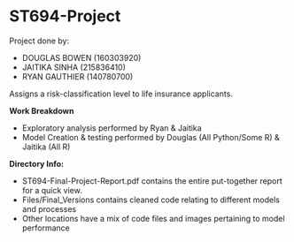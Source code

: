 # ST694-Project
Project done by:
- DOUGLAS BOWEN (160303920)
- JAITIKA SINHA (215836410)
- RYAN GAUTHIER (140780700)

Assigns a risk-classification level to life insurance applicants.

**Work Breakdown**
- Exploratory analysis performed by Ryan & Jaitika
- Model Creation & testing performed by Douglas (All Python/Some R) & Jaitika (All R)

**Directory Info:**
- ST694-Final-Project-Report.pdf contains the entire put-together report for a quick view.
- Files/Final_Versions contains cleaned code relating to different models and processes
- Other locations have a mix of code files and images pertaining to model performance
